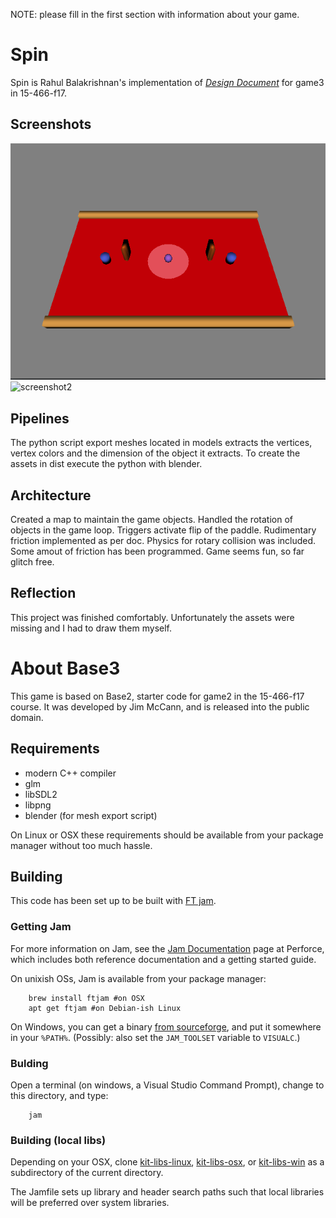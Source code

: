 NOTE: please fill in the first section with information about your game.

# Spin

Spin is Rahul Balakrishnan's implementation of [*Design Document*](http://graphics.cs.cmu.edu/courses/15-466-f17/game3-designs/hungyuc/) for game3 in 15-466-f17.

## Screenshots

![screenshot1](game3.png)
![screenshot2](game2_action.png)

## Pipelines

The python script export meshes located in models extracts the vertices, vertex colors and the dimension of the object it extracts.
To create the assets in dist execute the python with blender.

## Architecture

Created a map to maintain the game objects.
Handled the rotation of objects in the game loop.
Triggers activate flip of the paddle.
Rudimentary friction implemented as per doc.
Physics for rotary collision was included. Some amout of friction has been programmed. Game seems fun, so far glitch free.

## Reflection

This project was finished comfortably. Unfortunately the assets were missing and I had to draw them myself.

# About Base3

This game is based on Base2, starter code for game2 in the 15-466-f17 course. It was developed by Jim McCann, and is released into the public domain.

## Requirements

 - modern C++ compiler
 - glm
 - libSDL2
 - libpng
 - blender (for mesh export script)

On Linux or OSX these requirements should be available from your package manager without too much hassle.

## Building

This code has been set up to be built with [FT jam](https://www.freetype.org/jam/).

### Getting Jam

For more information on Jam, see the [Jam Documentation](https://www.perforce.com/documentation/jam-documentation) page at Perforce, which includes both reference documentation and a getting started guide.

On unixish OSs, Jam is available from your package manager:
```
	brew install ftjam #on OSX
	apt get ftjam #on Debian-ish Linux
```

On Windows, you can get a binary [from sourceforge](https://sourceforge.net/projects/freetype/files/ftjam/2.5.2/ftjam-2.5.2-win32.zip/download),
and put it somewhere in your `%PATH%`.
(Possibly: also set the `JAM_TOOLSET` variable to `VISUALC`.)

### Bulding
Open a terminal (on windows, a Visual Studio Command Prompt), change to this directory, and type:
```
	jam
```

### Building (local libs)

Depending on your OSX, clone 
[kit-libs-linux](https://github.com/ixchow/kit-libs-linux),
[kit-libs-osx](https://github.com/ixchow/kit-libs-osx),
or [kit-libs-win](https://github.com/ixchow/kit-libs-win)
as a subdirectory of the current directory.

The Jamfile sets up library and header search paths such that local libraries will be preferred over system libraries.
